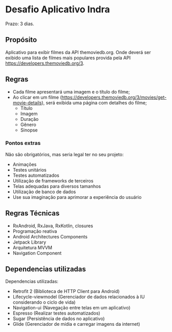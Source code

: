# Desafio Aplicativo Indra

Prazo: 3 dias.

## Propósito
Aplicativo para exibir filmes da API themoviedb.org.
Onde deverá ser exibido uma lista de filmes mais populares provida pela API https://developers.themoviedb.org/3.

## Regras
- Cada filme apresentará uma imagem e o título do filme;
- Ao clicar em um filme (https://developers.themoviedb.org/3/movies/get-movie-details), será exibida uma página com detalhes do filme;
  * Título
  * Imagem
  * Duração
  * Gênero
  * Sinopse

### Pontos extras
Não são obrigatórios, mas seria legal ter no seu projeto:
  * Animações
  * Testes unitários
  * Testes automatizados
  * Utilização de frameworks de terceiros
  * Telas adequadas para diversos tamanhos
  * Utilização de banco de dados
  * Use sua imaginação para aprimorar a experiência do usuário

## Regras Técnicas

- RxAndroid, RxJava, RxKotlin, closures
- Programação reativa
- Android Architectures Components
- Jetpack Library
- Arquitetura MVVM
- Navigation Component

## Dependencias utilizadas
Dependencias utilizadas:
  * Retrofit 2 (Biblioteca de HTTP Client para Android)
  * Lifecycle-viewmodel (Gerenciador de dados relacionados à IU considerando o ciclo de vida)
  * Navigation-ui (Navegação entre telas em um aplicativo)
  * Espresso (Realizar testes automatizados)
  * Sugar (Persistência de dados no aplicativo)
  * Glide (Gerenciador de mídia e carregar imagens da internet)

